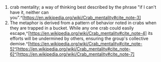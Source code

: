 1. crab mentality; a way of thinking best described by the phrase "if I can't have it, neither can you".^[https://en.wikipedia.org/wiki/Crab_mentality#cite_note-3]
2. The metaphor is derived from a pattern of behavior noted in crabs when they are trapped in a bucket. While any one crab could easily escape,^[https://en.wikipedia.org/wiki/Crab_mentality#cite_note-4] its efforts will be undermined by others, ensuring the group's collective demise.^[https://en.wikipedia.org/wiki/Crab_mentality#cite_note-5]^[https://en.wikipedia.org/wiki/Crab_mentality#cite_note-6]^[https://en.wikipedia.org/wiki/Crab_mentality#cite_note-7]